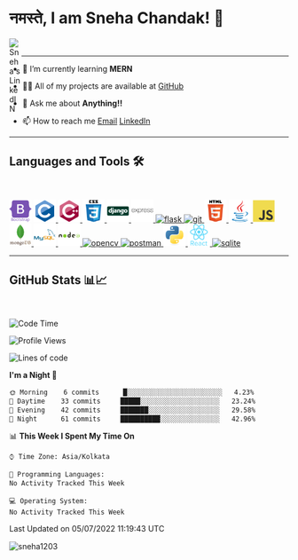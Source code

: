 <h1 align="left">नमस्ते, I am Sneha Chandak! 👀</h1>

<!-- <a href="https://www.instagram.com/_snehachandak_/">
  <img align="left" alt="Sneha's Instagram" width="22px" src="https://raw.githubusercontent.com/hussainweb/hussainweb/main/icons/instagram.png" />
</a>
 -->

<a href="https://www.linkedin.com/in/sneha-chandak-908807204//">
  <img align="left" alt="Sneha's LinkedIN" width="22px" src="https://raw.githubusercontent.com/peterthehan/peterthehan/master/assets/linkedin.svg" />
</a>

<!-- ![](https://visitor-badge.glitch.me/badge?page_id=Sneha1203.Sneha1203) -->

<br />

---
- 🌱 I’m currently learning **MERN**

- 👨‍💻 All of my projects are available at [GitHub](https://github.com/Sneha1203)

- 💬 Ask me about **Anything!!**

- 📫 How to reach me [Email](mailto:snehac1203@gmail.com)  [LinkedIn](https://www.linkedin.com/in/sneha-chandak-908807204/)
---


<h2 align="left">Languages and Tools 🛠</h2>

<br />

<!-- <h3 align="left">Languages and Tools</h3> -->
<p align="left"> <a href="https://getbootstrap.com" target="_blank" rel="noreferrer"> <img src="https://raw.githubusercontent.com/devicons/devicon/master/icons/bootstrap/bootstrap-plain-wordmark.svg" alt="bootstrap" width="40" height="40"/></a> <a href="https://www.cprogramming.com/" target="_blank" rel="noreferrer"> <img src="https://raw.githubusercontent.com/devicons/devicon/master/icons/c/c-original.svg" alt="c" width="40" height="40"/> </a> <a href="https://www.w3schools.com/cpp/" target="_blank" rel="noreferrer"> <img src="https://raw.githubusercontent.com/devicons/devicon/master/icons/cplusplus/cplusplus-original.svg" alt="cplusplus" width="40" height="40"/> </a> <a href="https://www.w3schools.com/css/" target="_blank" rel="noreferrer"> <img src="https://raw.githubusercontent.com/devicons/devicon/master/icons/css3/css3-original-wordmark.svg" alt="css3" width="40" height="40"/> </a> <a href="https://www.djangoproject.com/" target="_blank" rel="noreferrer"> <img src="https://raw.githubusercontent.com/devicons/devicon/master/icons/django/django-original.svg" alt="django" width="40" height="40"/> </a> <a href="https://expressjs.com" target="_blank" rel="noreferrer"> <img src="https://raw.githubusercontent.com/devicons/devicon/master/icons/express/express-original-wordmark.svg" alt="express" width="40" height="40"/> </a> <a href="https://flask.palletsprojects.com/" target="_blank" rel="noreferrer"> <img src="https://www.vectorlogo.zone/logos/pocoo_flask/pocoo_flask-icon.svg" alt="flask" width="40" height="40"/> </a> <a href="https://git-scm.com/" target="_blank" rel="noreferrer"> <img src="https://www.vectorlogo.zone/logos/git-scm/git-scm-icon.svg" alt="git" width="40" height="40"/> </a> <a href="https://www.w3.org/html/" target="_blank" rel="noreferrer"> <img src="https://raw.githubusercontent.com/devicons/devicon/master/icons/html5/html5-original-wordmark.svg" alt="html5" width="40" height="40"/> </a> <a href="https://www.java.com" target="_blank" rel="noreferrer"> <img src="https://raw.githubusercontent.com/devicons/devicon/master/icons/java/java-original.svg" alt="java" width="40" height="40"/> </a> <a href="https://developer.mozilla.org/en-US/docs/Web/JavaScript" target="_blank" rel="noreferrer"> <img src="https://raw.githubusercontent.com/devicons/devicon/master/icons/javascript/javascript-original.svg" alt="javascript" width="40" height="40"/> </a> <a href="https://www.mongodb.com/" target="_blank" rel="noreferrer"> <img src="https://raw.githubusercontent.com/devicons/devicon/master/icons/mongodb/mongodb-original-wordmark.svg" alt="mongodb" width="40" height="40"/> </a> <a href="https://www.mysql.com/" target="_blank" rel="noreferrer"> <img src="https://raw.githubusercontent.com/devicons/devicon/master/icons/mysql/mysql-original-wordmark.svg" alt="mysql" width="40" height="40"/> </a> <a href="https://nodejs.org" target="_blank" rel="noreferrer"> <img src="https://raw.githubusercontent.com/devicons/devicon/master/icons/nodejs/nodejs-original-wordmark.svg" alt="nodejs" width="40" height="40"/> </a> <a href="https://opencv.org/" target="_blank" rel="noreferrer"> <img src="https://www.vectorlogo.zone/logos/opencv/opencv-icon.svg" alt="opencv" width="40" height="40"/> </a> <a href="https://postman.com" target="_blank" rel="noreferrer"> <img src="https://www.vectorlogo.zone/logos/getpostman/getpostman-icon.svg" alt="postman" width="40" height="40"/> </a> <a href="https://www.python.org" target="_blank" rel="noreferrer"> <img src="https://raw.githubusercontent.com/devicons/devicon/master/icons/python/python-original.svg" alt="python" width="40" height="40"/> </a> <a href="https://reactjs.org/" target="_blank" rel="noreferrer"> <img src="https://raw.githubusercontent.com/devicons/devicon/master/icons/react/react-original-wordmark.svg" alt="react" width="40" height="40"/> </a> <a href="https://www.sqlite.org/" target="_blank" rel="noreferrer"> <img src="https://www.vectorlogo.zone/logos/sqlite/sqlite-icon.svg" alt="sqlite" width="40" height="40"/> </a> </p>

---

<h2 align="left">GitHub Stats 📊📈</h2>

<br />

<!-- <img align="center" src="https://komarev.com/ghpvc/?username=Sneha1203" /> -->

<!--START_SECTION:waka-->
![Code Time](http://img.shields.io/badge/Code%20Time-35%20hrs%2017%20mins-blue)

![Profile Views](http://img.shields.io/badge/Profile%20Views-3-blue)

![Lines of code](https://img.shields.io/badge/From%20Hello%20World%20I%27ve%20Written-4%20Million%20lines%20of%20code-blue)

**I'm a Night 🦉** 

```text
🌞 Morning    6 commits      █░░░░░░░░░░░░░░░░░░░░░░░░   4.23% 
🌆 Daytime    33 commits     █████░░░░░░░░░░░░░░░░░░░░   23.24% 
🌃 Evening    42 commits     ███████░░░░░░░░░░░░░░░░░░   29.58% 
🌙 Night      61 commits     ██████████░░░░░░░░░░░░░░░   42.96%

```


📊 **This Week I Spent My Time On** 

```text
⌚︎ Time Zone: Asia/Kolkata

💬 Programming Languages: 
No Activity Tracked This Week

💻 Operating System: 
No Activity Tracked This Week

```


 Last Updated on 05/07/2022 11:19:43 UTC
<!--END_SECTION:waka-->

<p><img align="center" src="https://github-readme-streak-stats.herokuapp.com/?user=sneha1203&" alt="sneha1203" /></p>

<!-- [![My GitHub Stats](https://github-readme-stats.vercel.app/api/?username=Sneha1203&count_private=true&theme=tokyonight&showicons=true)]()  

[![My GitHub Language Stats](https://github-readme-stats.vercel.app/api/top-langs/?username=Sneha1203&langs_count=8&theme=tokyonight&layout=compact)]()  
 -->
<!-- #### Top Repositories -->

<!-- [![Readme Card](https://github-readme-stats.vercel.app/api/pin/?username=Sneha1203&repo=RECOGNITO)](https://github.com/Sneha1203/RECOGNITO) -->
<!--
**Sneha1203/Sneha1203** is a ✨ _special_ ✨ repository because its `README.md` (this file) appears on your GitHub profile.

Here are some ideas to get you started:

- 🔭 I’m currently working on ...
- 🌱 I’m currently learning ...
- 👯 I’m looking to collaborate on ...
- 🤔 I’m looking for help with ...
- 💬 Ask me about ...
- 📫 How to reach me: ...
- 😄 Pronouns: ...
- ⚡ Fun fact: ...
-->
